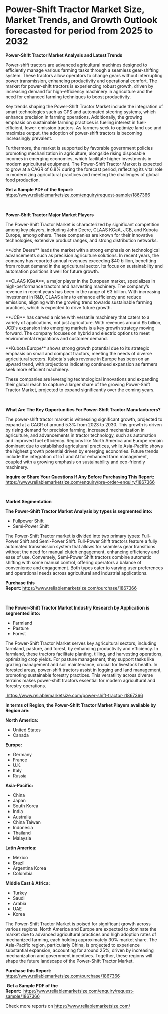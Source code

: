 <p><h1>Power-Shift Tractor Market Size, Market Trends, and Growth Outlook forecasted for period from 2025 to 2032</h1></p><p><strong>Power-Shift Tractor Market Analysis and Latest Trends</strong></p>
<p><p>Power-shift tractors are advanced agricultural machines designed to efficiently manage various farming tasks through a seamless gear-shifting system. These tractors allow operators to change gears without interrupting power transmission, enhancing productivity and operational comfort. The market for power-shift tractors is experiencing robust growth, driven by increasing demand for high-efficiency machinery in agriculture and the need for enhanced farming techniques to boost productivity.</p><p>Key trends shaping the Power-Shift Tractor Market include the integration of smart technologies such as GPS and automated steering systems, which enhance precision in farming operations. Additionally, the growing emphasis on sustainable farming practices is fueling interest in fuel-efficient, lower-emission tractors. As farmers seek to optimize land use and maximize output, the adoption of power-shift tractors is becoming increasingly prevalent.</p><p>Furthermore, the market is supported by favorable government policies promoting mechanization in agriculture, alongside rising disposable incomes in emerging economies, which facilitate higher investments in modern agricultural equipment. The Power-Shift Tractor Market is expected to grow at a CAGR of 6.8% during the forecast period, reflecting its vital role in modernizing agricultural practices and meeting the challenges of global food production.</p></p>
<p><strong>Get a Sample PDF of the Report:&nbsp;</strong> <a href="https://www.reliablemarketsize.com/enquiry/request-sample/1867366?utm_campaign=2461&utm_medium=2&utm_source=Github&utm_content=ia&utm_term=31032025&utm_id=power-shift-tractor">https://www.reliablemarketsize.com/enquiry/request-sample/1867366</a></p>
<p>&nbsp;</p>
<p><strong>Power-Shift Tractor Major Market Players</strong></p>
<p><p>The Power-Shift Tractor Market is characterized by significant competition among key players, including John Deere, CLAAS KGaA, JCB, and Kubota Europe, among others. These companies are known for their innovative technologies, extensive product ranges, and strong distribution networks.</p><p>**John Deere** leads the market with a strong emphasis on technological advancements such as precision agriculture solutions. In recent years, the company has reported annual revenues exceeding $40 billion, benefiting from robust demand in the agricultural sector. Its focus on sustainability and automation positions it well for future growth.</p><p>**CLAAS KGaA**, a major player in the European market, specializes in high-performance tractors and harvesting machinery. The company’s revenue in recent years has been in the range of €3 billion. With increasing investment in R&D, CLAAS aims to enhance efficiency and reduce emissions, aligning with the growing trend towards sustainable farming practices, which is expected to drive future growth.</p><p>**JCB** has carved a niche with versatile machinery that caters to a variety of applications, not just agriculture. With revenues around £5 billion, JCB's expansion into emerging markets is a key growth strategy moving forward. The company focuses on hybrid and electric options to meet environmental regulations and customer demand.</p><p>**Kubota Europe** shows strong growth potential due to its strategic emphasis on small and compact tractors, meeting the needs of diverse agricultural sectors. Kubota's sales revenue in Europe has been on an upward trend, with projections indicating continued expansion as farmers seek more efficient machinery.</p><p>These companies are leveraging technological innovations and expanding their global reach to capture a larger share of the growing Power-Shift Tractor Market, projected to expand significantly over the coming years.</p></p>
<p>&nbsp;</p>
<p><strong>What Are The Key Opportunities For Power-Shift Tractor Manufacturers?</strong></p>
<p><p>The power-shift tractor market is witnessing significant growth, projected to expand at a CAGR of around 5.3% from 2023 to 2030. This growth is driven by rising demand for precision farming, increased mechanization in agriculture, and advancements in tractor technology, such as automation and improved fuel efficiency. Regions like North America and Europe remain dominant due to established agricultural practices, while Asia-Pacific shows the highest growth potential driven by emerging economies. Future trends include the integration of IoT and AI for enhanced farm management, coupled with a growing emphasis on sustainability and eco-friendly machinery. </p></p>
<p><strong>Inquire or Share Your Questions If Any Before Purchasing This Report:</strong> <a href="https://www.reliablemarketsize.com/enquiry/pre-order-enquiry/1867366?utm_campaign=2461&utm_medium=2&utm_source=Github&utm_content=ia&utm_term=31032025&utm_id=power-shift-tractor">https://www.reliablemarketsize.com/enquiry/pre-order-enquiry/1867366</a></p>
<p>&nbsp;</p>
<p><strong>Market Segmentation</strong></p>
<p><strong>The Power-Shift Tractor Market Analysis by types is segmented into:</strong></p>
<p><ul><li>Fullpower Shift</li><li>Semi-Power Shift</li></ul></p>
<p><p>The Power-Shift Tractor market is divided into two primary types: Full-Power Shift and Semi-Power Shift. Full-Power Shift tractors feature a fully automated transmission system that allows for seamless gear transitions without the need for manual clutch engagement, enhancing efficiency and ease of use. Conversely, Semi-Power Shift tractors combine automatic shifting with some manual control, offering operators a balance of convenience and engagement. Both types cater to varying user preferences and operational needs across agricultural and industrial applications.</p></p>
<p><strong>Purchase this Report:&nbsp;</strong><a href="https://www.reliablemarketsize.com/purchase/1867366?utm_campaign=2461&utm_medium=2&utm_source=Github&utm_content=ia&utm_term=31032025&utm_id=power-shift-tractor">https://www.reliablemarketsize.com/purchase/1867366</a></p>
<p>&nbsp;</p>
<p><strong>The Power-Shift Tractor Market Industry Research by Application is segmented into:</strong></p>
<p><ul><li>Farmland</li><li>Pasture</li><li>Forest</li></ul></p>
<p><p>The Power-Shift Tractor Market serves key agricultural sectors, including farmland, pasture, and forest, by enhancing productivity and efficiency. In farmland, these tractors facilitate planting, tilling, and harvesting operations, optimizing crop yields. For pasture management, they support tasks like grazing management and soil maintenance, crucial for livestock health. In forested areas, power-shift tractors assist in logging and land management, promoting sustainable forestry practices. This versatility across diverse terrains makes power-shift tractors essential for modern agricultural and forestry operations.</p></p>
<p><a href="https://www.reliablemarketsize.com/power-shift-tractor-r1867366?utm_campaign=2461&utm_medium=2&utm_source=Github&utm_content=ia&utm_term=31032025&utm_id=power-shift-tractor">&nbsp;https://www.reliablemarketsize.com/power-shift-tractor-r1867366</a></p>
<p><strong>In terms of Region, the Power-Shift Tractor Market Players available by Region are:</strong></p>
<p>
    <p> <strong> North America: </strong>
        <ul>
            <li>United States</li>
            <li>Canada</li>
        </ul>
        </p> 
    <p> <strong> Europe: </strong>
        <ul>
            <li>Germany</li>
            <li>France</li>
            <li>U.K.</li>
            <li>Italy</li>
            <li>Russia</li>
        </ul>
        </p> 
    <p> <strong> Asia-Pacific: </strong>
        <ul>
            <li>China</li>
            <li>Japan</li>
            <li>South Korea</li>
            <li>India</li>
            <li>Australia</li>
            <li>China Taiwan</li>
            <li>Indonesia</li>
            <li>Thailand</li>
            <li>Malaysia</li>
        </ul>
        </p> 
    <p> <strong> Latin America: </strong>
        <ul>
            <li>Mexico</li>
            <li>Brazil</li>
            <li>Argentina Korea</li>
            <li>Colombia</li>
        </ul>
        </p> 
    <p> <strong> Middle East & Africa: </strong>
        <ul>
            <li>Turkey</li>
            <li>Saudi</li>
            <li>Arabia</li>
            <li>UAE</li>
            <li>Korea</li>
        </ul>
    </p>
    </p>
<p><p>The Power-Shift Tractor Market is poised for significant growth across various regions. North America and Europe are expected to dominate the market due to advanced agricultural practices and high adoption rates of mechanized farming, each holding approximately 30% market share. The Asia-Pacific region, particularly China, is projected to experience substantial expansion, accounting for around 25%, driven by increasing mechanization and government incentives. Together, these regions will shape the future landscape of the Power-Shift Tractor Market.</p></p>
<p><strong>Purchase this Report: </strong><a href="https://www.reliablemarketsize.com/purchase/1867366?utm_campaign=2461&utm_medium=2&utm_source=Github&utm_content=ia&utm_term=31032025&utm_id=power-shift-tractor">https://www.reliablemarketsize.com/purchase/1867366</a></p>
<p>&nbsp;<strong>Get a Sample PDF of the Report:&nbsp;&nbsp;</strong><a href="https://www.reliablemarketsize.com/enquiry/request-sample/1867366?utm_campaign=2461&utm_medium=2&utm_source=Github&utm_content=ia&utm_term=31032025&utm_id=power-shift-tractor">https://www.reliablemarketsize.com/enquiry/request-sample/1867366</a></p>
<p><strong></strong></p>
<p>Check more reports on <a href="https://www.reliablemarketsize.com/?utm_campaign=2461&utm_medium=2&utm_source=Github&utm_content=ia&utm_term=31032025&utm_id=power-shift-tractor">https://www.reliablemarketsize.com/</a></p>